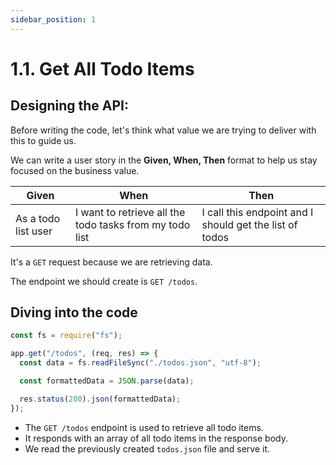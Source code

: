 ```yaml
---
sidebar_position: 1
---
```


# 1.1. Get All Todo Items

## Designing the API:

Before writing the code, let's think what value we are trying to deliver with this to guide us.

We can write a user story in the **Given, When, Then** format to help us stay focused on the business value.

| Given               | When                                                    | Then                                                    |
| ------------------- | ------------------------------------------------------- | ------------------------------------------------------- |
| As a todo list user | I want to retrieve all the todo tasks from my todo list | I call this endpoint and I should get the list of todos |

It's a `GET` request because we are retrieving data.

The endpoint we should create is `GET /todos`.

## Diving into the code

```javascript
const fs = require("fs");

app.get("/todos", (req, res) => {
  const data = fs.readFileSync("./todos.json", "utf-8");

  const formattedData = JSON.parse(data);

  res.status(200).json(formattedData);
});
```

- The `GET /todos` endpoint is used to retrieve all todo items.
- It responds with an array of all todo items in the response body.
- We read the previously created `todos.json` file and serve it.
